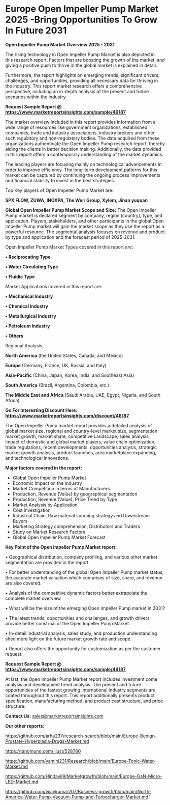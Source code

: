 # Europe Open Impeller Pump Market 2025 -Bring Opportunities To Grow In Future 2031

<Strong> Open Impeller Pump Market Overview 2025 - 2031</strong>

The rising technology in Open Impeller Pump Market is also depicted in this research report. Factors that are boosting the growth of the market, and giving a positive push to thrive in the global market is explained in detail.

Furthermore, the report highlights on emerging trends, significant drivers, challenges, and opportunities, providing all necessary data for thriving in the industry. This report market research offers a comprehensive perspective, including an in-depth analysis of the present and future scenarios within the industry.

<strong>Request Sample Report @ <a href=https://www.marketreportsinsights.com/sample/46187>https://www.marketreportsinsights.com/sample/46187</a></strong>

The market overview included in this report provides information from a wide range of resources like government organizations, established companies, trade and industry associations, industry brokers and other such regulatory and non-regulatory bodies. The data acquired from these organizations authenticate the Open Impeller Pump research report, thereby aiding the clients in better decision making. Additionally, the data provided in this report offers a contemporary understanding of the market dynamics.

The leading players are focusing mainly on technological advancements in order to improve efficiency. The long-term development patterns for this market can be captured by continuing the ongoing process improvements and financial stability to invest in the best strategies.

Top Key players of Open Impeller Pump Market are:

<strong>SPX FLOW, ZUWA, INOXPA, The Weir Group, Xylem, Jinan yuquan</strong>

<strong><b>Global Open Impeller Pump Market Scope and Size:</b></strong>
The Open Impeller Pump market is declared segment by company, region (country), type, and application. Players, stakeholders, and other participants in the global Open Impeller Pump market will gain the market scope as they use the report as a powerful resource. The segmental analysis focuses on revenue and product by type and application and the forecast period of 2025-2031.

Open Impeller Pump Market Types covered in this report are:

<strong>•  Reciprocating Type

•  Water Circulating Type

•  Fluidic Type</strong>

Market Applications covered in this report are:

<strong>•  Mechanical Industry

•  Chemical Industry

•  Metallurgical Industry

•  Petroleum Industry

•  Others</strong> 

Regional Analysis

<strong>North America</strong> (the United States, Canada, and Mexico)

<strong>Europe</strong> (Germany, France, UK, Russia, and Italy)

<strong>Asia-Pacific</strong> (China, Japan, Korea, India, and Southeast Asia)

<strong>South America</strong> (Brazil, Argentina, Colombia, etc.)

<strong>The Middle East and Africa</strong> (Saudi Arabia, UAE, Egypt, Nigeria, and South Africa)

<strong>Go For Interesting Discount Here: <a href=https://www.marketreportsinsights.com/discount/46187>https://www.marketreportsinsights.com/discount/46187</a></strong>

The Open Impeller Pump market report provides a detailed analysis of global market size, regional and country-level market size, segmentation market growth, market share, competitive Landscape, sales analysis, impact of domestic and global market players, value chain optimization, trade regulations, recent developments, opportunities analysis, strategic market growth analysis, product launches, area marketplace expanding, and technological innovations.

<strong><b>Major factors covered in the report:</b></strong>
<ul>
  <li>Global Open Impeller Pump Market </li>
  <li>Economic Impact on the Industry</li>
  <li>Market Competition in terms of Manufacturers</li>
  <li>Production, Revenue (Value) by geographical segmentation</li>
  <li>Production, Revenue (Value), Price Trend by Type</li>
  <li>Market Analysis by Application</li>
  <li>Cost Investigation</li>
  <li>Industrial Chain, Raw material sourcing strategy and Downstream Buyers</li>
  <li>Marketing Strategy comprehension, Distributors and Traders</li>
  <li>Study on Market Research Factors</li>
  <li>Global Open Impeller Pump Market Forecast</li>
</ul>

<strong><b>Key Point of the Open Impeller Pump Market report:</b></strong>

• Geographical distribution, company profiling, and various other market segmentation are provided in the report.

• For better understanding of the global Open Impeller Pump market status, the accurate market valuation which comprises of size, share, and revenue are also covered.

• Analysis of the competitive dynamic factors better extrapolate the complete market overview

• What will be the size of the emerging Open Impeller Pump market in 2031?

• The latest trends, opportunities and challenges, and growth drivers provide better construal of the Open Impeller Pump Market.

• In-detail industrial analysis, sales study, and production understanding shed more light on the future market growth rate and scope.

• Report also offers the opportunity for customization as per the customer request.

<strong>Request Sample Report @ <a href=https://www.marketreportsinsights.com/sample/46187>https://www.marketreportsinsights.com/sample/46187</a></strong>

At last, the Open Impeller Pump Market report includes investment come analysis and development trend analysis. The present and future opportunities of the fastest growing international industry segments are coated throughout this report. This report additionally presents product specification, manufacturing method, and product cost structure, and price structure.

<strong>Contact Us:</strong>
sales@marketreportsinsights.com

<strong>Our other reports:</strong>

<a href=https://github.com/arha237/research-search/blob/main/Europe-Benign-Prostate-Hyperplasia-Drugs-Market.md>https://github.com/arha237/research-search/blob/main/Europe-Benign-Prostate-Hyperplasia-Drugs-Market.md</a>

<a href=https://tanomuno.com/illust/528780>https://tanomuno.com/illust/528780</a>

<a href=https://github.com/yamini231/Research/blob/main/Europe-Tonic-Water-Market.md>https://github.com/yamini231/Research/blob/main/Europe-Tonic-Water-Market.md</a>

<a href=https://github.com/Hindavii9/Marketgrowth/blob/main/Europe-GaN-Micro-LED-Market.md>https://github.com/Hindavii9/Marketgrowth/blob/main/Europe-GaN-Micro-LED-Market.md</a>

<a href=https://github.com/vijaykumar207/Business-growth/blob/main/North-America-Water-Pump-Vacuum-Pump-and-Turbocharger-Market.md>https://github.com/vijaykumar207/Business-growth/blob/main/North-America-Water-Pump-Vacuum-Pump-and-Turbocharger-Market.md</a>"

